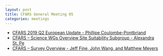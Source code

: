 ```yaml
---
layout: post
title: CFARS General Meeting 05
categories: meetings
---
```


* [CFARS 2019 Q2 European Update - Phillipe Coulombe-Pontbriand](https://cfars.github.io/proceedings/meeting-5/cfars_-june-25th-european-meeting.pptx)
* [CFARS – Science WGs Overview Site Suitability Subgroup - Alexandra St. Pe](https://cfars.github.io/proceedings/meeting-5/cfars_ss_subgroup_overview_june2019_bru_meeting.pptx)
* [CFARS – Survey  Overview - Jeff Fine, John Wang, and Matthew Meyers](https://cfars.github.io/proceedings/meeting-5/cfars_survey.pptx)